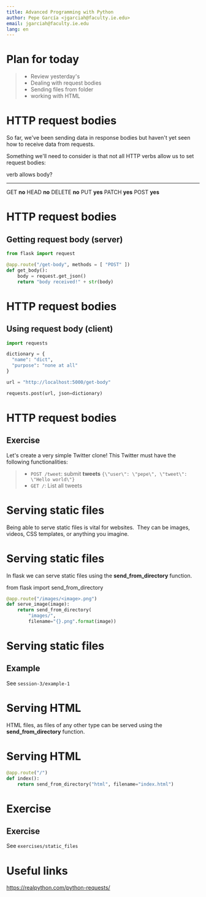 ```yaml
---
title: Advanced Programming with Python
author: Pepe García <jgarciah@faculty.ie.edu>
email: jgarciah@faculty.ie.edu
lang: en
---
```


# Plan for today

>- Review yesterday's
>- Dealing with request bodies
>- Sending files from folder
>- working with HTML

# HTTP request bodies

So far, we've been sending data in response bodies but haven't yet
seen how to receive data from requests.

Something we'll need to consider is that not all HTTP verbs allow us to
set request bodies:

  verb     allows body?
  -------- -----------
  GET      **no**
  HEAD     **no**
  DELETE   **no**
  PUT      **yes**
  PATCH    **yes**
  POST     **yes**

# HTTP request bodies

## Getting request body (server)

```python
from flask import request

@app.route("/get-body", methods = [ "POST" ])
def get_body():
    body = request.get_json()
    return "body received!" + str(body)
```

# HTTP request bodies

## Using request body (client)

```python
import requests

dictionary = {
  "name": "dict",
  "purpose": "none at all"
}

url = "http://localhost:5000/get-body"

requests.post(url, json=dictionary)
```

# HTTP request bodies

## Exercise

Let's create a very simple Twitter clone!  This Twitter must have the following
functionalities:

>- `POST /tweet`: submit **tweets** `{\"user\": \"pepe\", \"tweet\": \"Hello world\"}`
>- `GET /`: List all tweets


# Serving static files

Being able to serve static files is vital for websites.  They can be
images, videos, CSS templates, or anything you imagine.

# Serving static files

In flask we can serve static files using the **send_from_directory**
function.

from flask import send_from_directory

```python
@app.route("/images/<image>.png")
def serve_image(image):
    return send_from_directory(
        "images/",
        filename="{}.png".format(image))
```

# Serving static files

## Example

See `session-3/example-1`

# Serving HTML

HTML files, as files of any other type can be served using the
**send_from_directory** function.

# Serving HTML

```python
@app.route("/")
def index():
    return send_from_directory("html", filename="index.html")
```

# Exercise

## Exercise

See `exercises/static_files`

# Useful links

https://realpython.com/python-requests/
